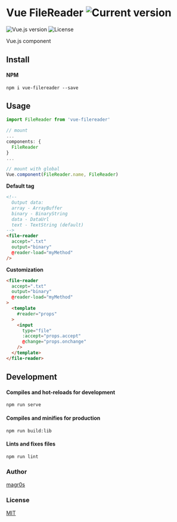 # Vue FileReader ![Current version](https://img.shields.io/badge/dynamic/json.svg?label=version&url=https%3A%2F%2Fraw.githubusercontent.com%2Fmagr0s%2Fvue-filereader%2Fmaster%2Fpackage.json&query=version&colorB=orange&style=flat-square) 

![Vue.js version](https://img.shields.io/badge/dynamic/json.svg?label=vue.js&url=https%3A%2F%2Fraw.githubusercontent.com%2Fmagr0s%2Fvue-filereader%2Fmaster%2Fpackage.json&query=dependencies.vue&colorB=blue&style=flat-square)
![License](https://img.shields.io/badge/license-MIT-lightgrey.svg?&style=flat-square)

Vue.js component

## Install

#### NPM
```
npm i vue-filereader --save
```

## Usage
```js
import FileReader from 'vue-filereader'

// mount
...
components: {
  FileReader
}
...

// mount with global
Vue.component(FileReader.name, FileReader)
```

**Default tag**
```html
<!-- 
  Output data:
  array - ArrayBuffer
  binary - BinaryString
  data - DataUrl
  text - TextString (default)
-->
<file-reader
  accept=".txt"
  output="binary"
  @reader-load="myMethod"
/>
```
**Customization**
```html
<file-reader
  accept=".txt"
  output="binary"
  @reader-load="myMethod"
>
  <template
    #reader="props"
  >
    <input
      type="file"
      :accept="props.accept"
      @change="props.onchange"
    />
  </template>
</file-reader>
```

## Development

#### Compiles and hot-reloads for development
```
npm run serve
```

#### Compiles and minifies for production
```
npm run build:lib
```

#### Lints and fixes files
```
npm run lint
```
### Author

[magr0s](https://github.com/magr0s)

### License

[MIT](https://github.com/magr0s/vue-filereader/blob/master/LICENSE)